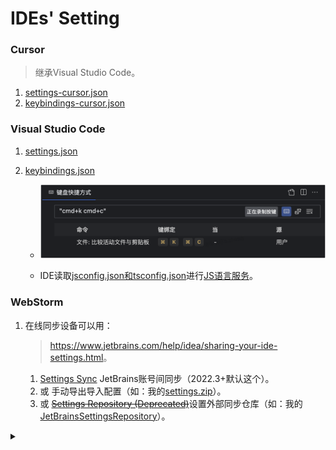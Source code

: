 # IDEs' Setting

### Cursor
>继承Visual Studio Code。

1. [settings-cursor.json](./settings-cursor.json)
2. [keybindings-cursor.json](./keybindings-cursor.json)

### Visual Studio Code
1. [settings.json](./settings.json)
2. [keybindings.json](./keybindings.json)

    - ![文件: 比较活动文件与剪贴板](./images/compare.png)

    - IDE读取[jsconfig.json和tsconfig.json](https://www.typescriptlang.org/zh/tsconfig/)进行[JS语言服务](https://github.com/microsoft/TypeScript/wiki/JavaScript-Language-Service-in-Visual-Studio)。

### WebStorm
1. 在线同步设备可以用：

    ><https://www.jetbrains.com/help/idea/sharing-your-ide-settings.html>。

    1. [Settings Sync](https://plugins.jetbrains.com/plugin/20868-settings-sync) JetBrains账号间同步（2022.3+默认这个）。
    2. 或 手动导出导入配置（如：我的[settings.zip](./settings.zip)）。
    3. 或 [~~Settings Repository (Deprecated)~~](https://plugins.jetbrains.com/plugin/7566-settings-repository-deprecated-)设置外部同步仓库（如：我的[JetBrainsSettingsRepository](https://github.com/realgeoffrey/JetBrainsSettingsRepository)）。

<details>
<summary></summary>

2. **Help -> Edit Custom VM Options** can change the memories for the IDE.

>~~IDE has its own language plugins. or using 3rd part pack: Chinese Language Pack：please go to [jetbrains-in-chinese](https://github.com/pingfangx/jetbrains-in-chinese) (or [WebStorm-Chinese](https://github.com/ewen0930/WebStorm-Chinese), [PhpStorm-Chinese](https://github.com/ewen0930/PhpStorm-Chinese), or [PyCharm-Chinese](https://github.com/ewen0930/PyCharm-Chinese)).~~

3. （Windows）Terminal的vi乱码解决办法：

    在Git安装目录下的etc目录下的bash.bashrc文件（如：`C:\Program Files\Git\etc\bash.bashrc`），最后一行添加：

    ```text
    export LANG="zh_CN.UTF-8"
    export LC_ALL="zh_CN.UTF-8"
    ```
4. IDE错误（如：无法搜索文件等）的解决办法：

    点击File,选择Invalidate Caches/Restart...

- <details>

    <summary>IDE针对Node.js调试（支持：TypeScript+自动重启）</summary>

    ![debug图](./images/ide-node-debug-1.png)

    ```xml
    <component name="ProjectRunConfigurationManager">
      <configuration default="false" name="app.ts" type="NodeJSConfigurationType" application-parameters="--project tsconfig.json" nameIsGenerated="true" node-parameters="$USER_HOME$/.nvm/versions/node/v14.17.5/bin/nodemon" path-to-js-file="app.ts" working-dir="$PROJECT_DIR$">
        <envs>
          <env name="NODE_ENV" value="development" />
          <env name="DEBUG" value="koa*" />
        </envs>
        <method v="2" />
      </configuration>
    </component>
    ```
    </details>
</details>
